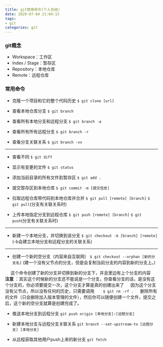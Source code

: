 ```yaml
---
title: git常用命令(个人总结)
date: 2020-07-04 21:04:13
tags: 
- git
categories: git
---
```

### git概念
* Workspace：工作区
* Index / Stage：暂存区
* Repository：本地仓库
* Remote：远程仓库

### 常用命令
* 克隆一个项目和它的整个代码历史
`$ git clone [url]`

* 查看本地仓库分支
`$ git branch`

* 查看所有本地分支和远程分支
`$ git branch -a`

* 查看所有所有远程分支
`$ git branch -r`

* 查看分支关联关系
`$ git branch -vv`
---
* 查看不同
`$ git diff`

* 显示有变更的文件
`$ git status`

* 添加当前目录的所有文件到暂存区
`$ git add .`

* 提交暂存区到本地仓库
`$ git commit -m [提交信息]`

* 拉取远程仓库带代码到本地仓库并合并
`$ git pull [remote] [branch]`
`$ git pull`(分支有关联关系时)

* 上传本地指定分支到远程仓库
`$ git push [remote] [branch]`
`$ git push`(分支有关联关系时)
---
* 新建一个本地分支，并切换到该分支
`$ git checkout -b [branch] [remote]`(-b会建立本地分支和远程分支的关联关系)
---
* 创建一个新的空分支（内容来自互联网）
`$ git checkout --orphan [新的分支名]` (建一个没有父节点的分支，但是会复制当前分支的内容到新的分支上。)

&emsp; 这个命令创建了新的分支并切换到新的分支下，并且里边有上个分支的内容
&emsp; **注意** ：其实这个时候新的分支还不能说是一个分支，你查看分支的话，是没有这个分支的，你必须要提交一次，这个分支才算是真的创建出来了
&emsp; 因为这个分支没有父节点，所以没有任何的历史，只需要调用
&emsp; ` $ git rm -rf .`
&emsp; 删除所有的文件（只会删除加入版本管理的文件），然后你可以随便创建一个文件，提交之后，这个新的空分支就算是创建完成了。

* 推送本地分支到远程分支
`git push origin [本地分支]:[远程分支]`

* 新建本地分支与远程分支关联关系
`git branch --set-upstream-to [远程分支] [本地分支]`

* 从远程获取其他用户push上来的新分支
`git fetch`